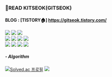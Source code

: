 
### :newspaper:READ KITSEOK(GITSEOK)

#### BLOG : [TISTORY:house:] https://gitseok.tistory.com/


<a><img src="https://img.shields.io/badge/HTML5-E34F26?style=flat-square&logo=HTML5&logoColor=white"/>
<img src="https://img.shields.io/badge/CSS3-1572B6?style=flat-square&logo=CSS3&logoColor=white"/>
<img src="https://img.shields.io/badge/JavaScript-F7DF1E?style=flat-square&logo=JavaScript&logoColor=white"/><br>
<a><img src="https://img.shields.io/badge/jAVA-007396?style=flat-square&logo=jAVA&logoColor=white"/>
<img src="https://img.shields.io/badge/Spring-6DB33F?style=flat-square&logo=Spring&logoColor=white"/>
<img src="https://img.shields.io/badge/Apache Tomcat-F8DC75?style=flat-square&logo=Apache Tomcat&logoColor=white"/>
<img src="https://img.shields.io/badge/Linux-FCC624?style=flat-square&logo=Linux&logoColor=white"/><br>
<a><img src="https://img.shields.io/badge/Oracle-F80000?style=flat-square&logo=Oracle&logoColor=white"/>
<img src="https://img.shields.io/badge/MySQL-4479A1?style=flat-square&logo=MySQL&logoColor=white"/>
<img src="https://img.shields.io/badge/PostgreSQL-4169E1?style=flat-square&logo=PostgreSQL&logoColor=white"/>
<img src="https://img.shields.io/badge/tibero-FF6a00?style=flat-square&logo=tibero&logoColor=white"/>


##### - Algorithm
[![Solved.ac 프로필](http://mazassumnida.wtf/api/v2/generate_badge?boj=gitseok)](https://solved.ac/gitseok) <img src="http://mazandi.herokuapp.com/api?handle=gitseok&theme=warm"/>

  
  


<!--
tool
<a><img src="https://img.shields.io/badge/Visual Studio Code-007ACC?style=flat-square&logo=Visual Studio Code&logoColor=white"/>
<img src="https://img.shields.io/badge/Eclipse IDE-2C2255?style=flat-square&logo=Eclipse IDE&logoColor=white"/>
헤더 푸터
![header](https://capsule-render.vercel.app/api?type=waving&color=auto&height=200&section=header&text=READ%20KITSEOK(GITSEOK)&fontSize=20)
![Footer](https://capsule-render.vercel.app/api?type=waving&color=auto&height=200&section=footer)


깃허브 점수
[![Anurag's GitHub stats](https://github-readme-stats.vercel.app/api?username=kitseok)](https://github.com/kitseok/github-readme-stats)
![JAVA](https://img.shields.io/badge/-JAVA-007396?style=flat-square&logo=java&logocolor=white)

**kitseok/kitseok** is a ✨ _special_ ✨ repository because its `README.md` (this file) appears on your GitHub profile.

Here are some ideas to get you started:

- 🔭 I’m currently working on ...
- 🌱 I’m currently learning ...
- 👯 I’m looking to collaborate on ...
- 🤔 I’m looking for help with ...
- 💬 Ask me about ...
- 📫 How to reach me: ...
- 😄 Pronouns: ...
- ⚡ Fun fact: ...
-->
